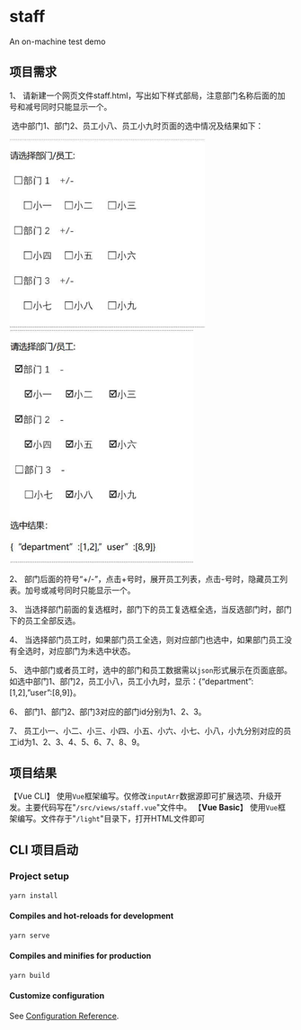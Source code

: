 # staff
An on-machine test demo

## 项目需求

1、 请新建一个网页文件staff.html，写出如下样式部局，注意部门名称后面的加号和减号同时只能显示一个。

​		选中部门1、部门2、员工小八、员工小九时页面的选中情况及结果如下：

<img src="docs/demo.jpg" alt="默认样式" style="zoom: 67%;" />	<img src="docs/demo2.jpg" alt="选中结果" style="zoom: 67%;" />

2、 部门后面的符号“+/-”，点击+号时，展开员工列表，点击-号时，隐藏员工列表。加号或减号同时只能显示一个。

3、 当选择部门前面的复选框时，部门下的员工复选框全选，当反选部门时，部门下的员工全部反选。

4、 当选择部门员工时，如果部门员工全选，则对应部门也选中，如果部门员工没有全选时，对应部门为未选中状态。

5、 选中部门或者员工时，选中的部门和员工数据需以```json```形式展示在页面底部。如选中部门1、部门2，员工小八，员工小九时，显示：{“department”:[1,2],”user”:[8,9]}。

6、 部门1、部门2、部门3对应的部门id分别为1、2、3。

7、 员工小一、小二、小三、小四、小五、小六、小七、小八，小九分别对应的员工id为1、2、3、4、5、6、7、8、9。

## 项目结果

【Vue CLI】
使用```Vue```框架编写。仅修改```inputArr```数据源即可扩展选项、升级开发。主要代码写在"`/src/views/staff.vue`"文件中。
【**Vue Basic**】
使用```Vue```框架编写。文件存于"`/light`"目录下，打开HTML文件即可

## CLI 项目启动


### Project setup

```
yarn install
```

#### Compiles and hot-reloads for development

```
yarn serve
```

#### Compiles and minifies for production

```
yarn build
```

#### Customize configuration

See [Configuration Reference](https://cli.vuejs.org/config/).
